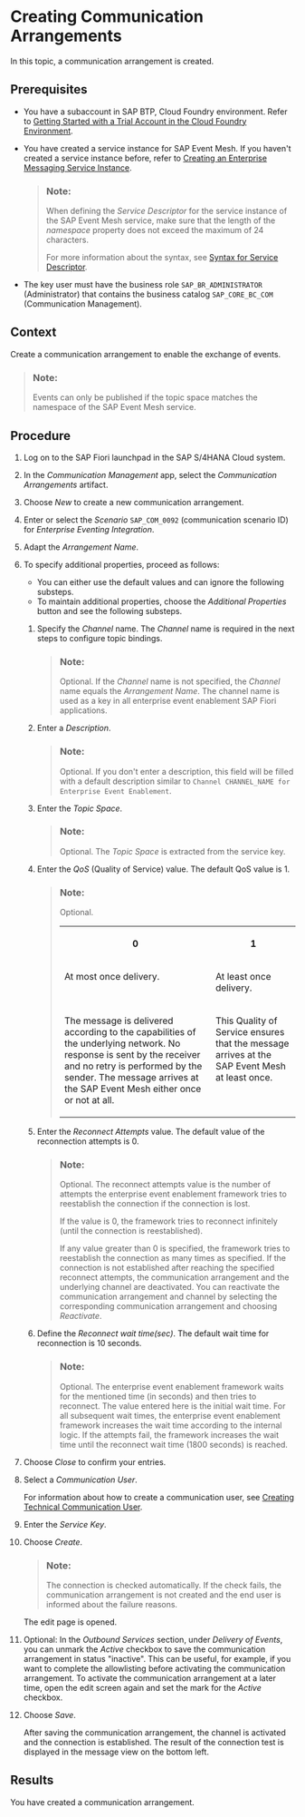 <!-- loio78ababbcfbf3403fb50f01c64f3e22e0 -->

# Creating Communication Arrangements

In this topic, a communication arrangement is created.



## Prerequisites

-   You have a subaccount in SAP BTP, Cloud Foundry environment. Refer to [Getting Started with a Trial Account in the Cloud Foundry Environment](https://help.sap.com/docs/BTP/65de2977205c403bbc107264b8eccf4b/e50ab7b423f04a8db301d7678946626e.html).

-   You have created a service instance for SAP Event Mesh. If you haven't created a service instance before, refer to [Creating an Enterprise Messaging Service Instance](https://help.sap.com/viewer/bf82e6b26456494cbdd197057c09979f/Cloud/en-US/d0483a9e38434f23a4579d6fcc72654b.html).

    > ### Note:  
    > When defining the *Service Descriptor* for the service instance of the SAP Event Mesh service, make sure that the length of the *namespace* property does not exceed the maximum of 24 characters.
    > 
    > For more information about the syntax, see [Syntax for Service Descriptor](https://help.sap.com/docs/SAP_EM/bf82e6b26456494cbdd197057c09979f/5696828fd5724aa5b26412db09163530.html).

-   The key user must have the business role `SAP_BR_ADMINISTRATOR` \(Administrator\) that contains the business catalog `SAP_CORE_BC_COM` \(Communication Management\).




## Context

Create a communication arrangement to enable the exchange of events.

> ### Note:  
> Events can only be published if the topic space matches the namespace of the SAP Event Mesh service.



## Procedure

1.  Log on to the SAP Fiori launchpad in the SAP S/4HANA Cloud system.

2.  In the *Communication Management* app, select the *Communication Arrangements* artifact.

3.  Choose *New* to create a new communication arrangement.

4.  Enter or select the *Scenario* `SAP_COM_0092` \(communication scenario ID\) for *Enterprise Eventing Integration*.

5.  Adapt the *Arrangement Name*.

6.  To specify additional properties, proceed as follows:

    -   You can either use the default values and can ignore the following substeps.
    -   To maintain additional properties, choose the *Additional Properties* button and see the following substeps.

    1.  Specify the *Channel* name. The *Channel* name is required in the next steps to configure topic bindings.

        > ### Note:  
        > Optional. If the *Channel* name is not specified, the *Channel* name equals the *Arrangement Name*. The channel name is used as a key in all enterprise event enablement SAP Fiori applications.

    2.  Enter a *Description*.

        > ### Note:  
        > Optional. If you don't enter a description, this field will be filled with a default description similar to `Channel CHANNEL_NAME for Enterprise Event Enablement`.

    3.  Enter the *Topic Space*.

        > ### Note:  
        > Optional. The *Topic Space* is extracted from the service key.

    4.  Enter the *QoS* \(Quality of Service\) value. The default QoS value is 1.

        > ### Note:  
        > Optional.
        > 
        > 
        > <table>
        > <tr>
        > <th valign="top">
        > 
        > 0
        > 
        > 
        > 
        > </th>
        > <th valign="top">
        > 
        > 1
        > 
        > 
        > 
        > </th>
        > </tr>
        > <tr>
        > <td valign="top">
        > 
        > At most once delivery.
        > 
        > 
        > 
        > </td>
        > <td valign="top">
        > 
        > At least once delivery.
        > 
        > 
        > 
        > </td>
        > </tr>
        > <tr>
        > <td valign="top">
        > 
        > The message is delivered according to the capabilities of the underlying network. No response is sent by the receiver and no retry is performed by the sender. The message arrives at the SAP Event Mesh either once or not at all.
        > 
        > 
        > 
        > </td>
        > <td valign="top">
        > 
        > This Quality of Service ensures that the message arrives at the SAP Event Mesh at least once.
        > 
        > 
        > 
        > </td>
        > </tr>
        > </table>

    5.  Enter the *Reconnect Attempts* value. The default value of the reconnection attempts is 0.

        > ### Note:  
        > Optional. The reconnect attempts value is the number of attempts the enterprise event enablement framework tries to reestablish the connection if the connection is lost.
        > 
        > If the value is 0, the framework tries to reconnect infinitely \(until the connection is reestablished\).
        > 
        > If any value greater than 0 is specified, the framework tries to reestablish the connection as many times as specified. If the connection is not established after reaching the specified reconnect attempts, the communication arrangement and the underlying channel are deactivated. You can reactivate the communication arrangement and channel by selecting the corresponding communication arrangement and choosing *Reactivate*.


    1.  Define the *Reconnect wait time\(sec\)*. The default wait time for reconnection is 10 seconds.

        > ### Note:  
        > Optional. The enterprise event enablement framework waits for the mentioned time \(in seconds\) and then tries to reconnect. The value entered here is the initial wait time. For all subsequent wait times, the enterprise event enablement framework increases the wait time according to the internal logic. If the attempts fail, the framework increases the wait time until the reconnect wait time \(1800 seconds\) is reached.


7.  Choose *Close* to confirm your entries.

8.  Select a *Communication User*.

    For information about how to create a communication user, see [Creating Technical Communication User](creating-technical-communication-user-a089d73.md).

9.  Enter the *Service Key*.

10. Choose *Create*.

    > ### Note:  
    > The connection is checked automatically. If the check fails, the communication arrangement is not created and the end user is informed about the failure reasons.

    The edit page is opened.

11. Optional: In the *Outbound Services* section, under *Delivery of Events*, you can unmark the *Active* checkbox to save the communication arrangement in status "inactive". This can be useful, for example, if you want to complete the allowlisting before activating the communication arrangement. To activate the communication arrangement at a later time, open the edit screen again and set the mark for the *Active* checkbox.

12. Choose *Save*.

    After saving the communication arrangement, the channel is activated and the connection is established. The result of the connection test is displayed in the message view on the bottom left.




## Results

You have created a communication arrangement.

